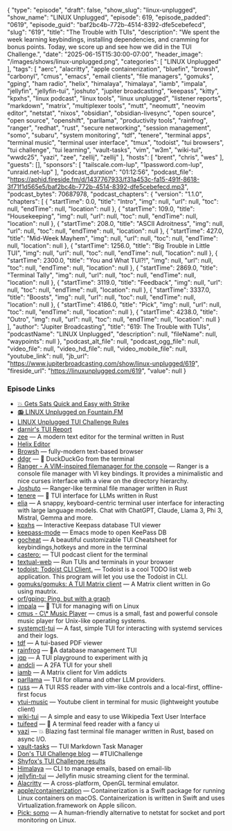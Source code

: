 {
  "type": "episode",
  "draft": false,
  "show_slug": "linux-unplugged",
  "show_name": "LINUX Unplugged",
  "episode": 619,
  "episode_padded": "0619",
  "episode_guid": "baf2bc4b-772b-4514-8392-dfe5cebefecd",
  "slug": "619",
  "title": "The Trouble with TUIs",
  "description": "We spent the week learning keybindings, installing dependencies, and cramming for bonus points. Today, we score up and see how we did in the TUI Challenge.",
  "date": "2025-06-15T15:30:00-07:00",
  "header_image": "/images/shows/linux-unplugged.png",
  "categories": [
    "LINUX Unplugged"
  ],
  "tags": [
    "aerc",
    "alacritty",
    "apple containerization",
    "bluefin",
    "browsh",
    "carbonyl",
    "cmus",
    "emacs",
    "email clients",
    "file managers",
    "gomuks",
    "gping",
    "ham radio",
    "helix",
    "himalaya",
    "himalaya",
    "iamb",
    "impala",
    "jellyfin",
    "jellyfin-tui",
    "joshuto",
    "jupiter broadcasting",
    "keepass",
    "kitty",
    "kpxhs",
    "linux podcast",
    "linux tools",
    "linux unplugged",
    "listener reports",
    "markdown",
    "matrix",
    "multiplexer tools",
    "mutt",
    "neomutt",
    "neovim editor",
    "netstat",
    "nixos",
    "obsidian",
    "obsidian-livesync",
    "open source",
    "open source",
    "openshift",
    "parllama",
    "productivity tools",
    "rainfrog",
    "ranger",
    "redhat",
    "rust",
    "secure networking",
    "session management",
    "somo",
    "subaru",
    "system monitoring",
    "tdf",
    "tenere",
    "terminal apps",
    "terminal music",
    "terminal user interface",
    "tmux",
    "todoist",
    "tui browsers",
    "tui challenge",
    "tui learning",
    "vault-tasks",
    "vim",
    "w3m",
    "wiki-tui",
    "wwdc25",
    "yazi",
    "zee",
    "zellij",
    "zellij"
  ],
  "hosts": [
    "brent",
    "chris",
    "wes"
  ],
  "guests": [],
  "sponsors": [
    "tailscale.com-lup",
    "1password.com-lup",
    "unraid.net-lup"
  ],
  "podcast_duration": "01:12:56",
  "podcast_file": "https://aphid.fireside.fm/d/1437767933/f31a453c-fa15-491f-8618-3f71f1d565e5/baf2bc4b-772b-4514-8392-dfe5cebefecd.mp3",
  "podcast_bytes": 70687978,
  "podcast_chapters": {
    "version": "1.1.0",
    "chapters": [
      {
        "startTime": 0.0,
        "title": "Intro",
        "img": null,
        "url": null,
        "toc": null,
        "endTime": null,
        "location": null
      },
      {
        "startTime": 109.0,
        "title": "Housekeeping",
        "img": null,
        "url": null,
        "toc": null,
        "endTime": null,
        "location": null
      },
      {
        "startTime": 208.0,
        "title": "ASCII Adroitness",
        "img": null,
        "url": null,
        "toc": null,
        "endTime": null,
        "location": null
      },
      {
        "startTime": 427.0,
        "title": "Mid-Week Mayhem",
        "img": null,
        "url": null,
        "toc": null,
        "endTime": null,
        "location": null
      },
      {
        "startTime": 1256.0,
        "title": "Big Trouble in Little TUI",
        "img": null,
        "url": null,
        "toc": null,
        "endTime": null,
        "location": null
      },
      {
        "startTime": 2300.0,
        "title": "You and What TUI?!",
        "img": null,
        "url": null,
        "toc": null,
        "endTime": null,
        "location": null
      },
      {
        "startTime": 2869.0,
        "title": "Terminal Tally",
        "img": null,
        "url": null,
        "toc": null,
        "endTime": null,
        "location": null
      },
      {
        "startTime": 3119.0,
        "title": "Feedback",
        "img": null,
        "url": null,
        "toc": null,
        "endTime": null,
        "location": null
      },
      {
        "startTime": 3337.0,
        "title": "Boosts",
        "img": null,
        "url": null,
        "toc": null,
        "endTime": null,
        "location": null
      },
      {
        "startTime": 4186.0,
        "title": "Pick",
        "img": null,
        "url": null,
        "toc": null,
        "endTime": null,
        "location": null
      },
      {
        "startTime": 4238.0,
        "title": "Outro",
        "img": null,
        "url": null,
        "toc": null,
        "endTime": null,
        "location": null
      }
    ],
    "author": "Jupiter Broadcasting",
    "title": "619: The Trouble with TUIs",
    "podcastName": "LINUX Unplugged",
    "description": null,
    "fileName": null,
    "waypoints": null
  },
  "podcast_alt_file": null,
  "podcast_ogg_file": null,
  "video_file": null,
  "video_hd_file": null,
  "video_mobile_file": null,
  "youtube_link": null,
  "jb_url": "https://www.jupiterbroadcasting.com/show/linux-unplugged/619",
  "fireside_url": "https://linuxunplugged.com/619",
  "value": null
}


### Episode Links

* [💥 Gets Sats Quick and Easy with Strike](https://strike.me/ "💥 Gets Sats Quick and Easy with Strike")
* [📻 LINUX Unplugged on Fountain.FM](https://www.fountain.fm/show/dWiuBeqpDSM86AwXRXov "📻 LINUX Unplugged  on Fountain.FM")
* [LINUX Unplugged TUI Challenge Rules](https://github.com/JupiterBroadcasting/linux-unplugged/blob/main/challenges/TUI-Challenge.md "LINUX Unplugged TUI Challenge Rules")
* [darnir's TUI Report](https://paste.docs.lol/reader/GaugesSylphids "darnir&#x27;s TUI Report")
* [zee](https://github.com/zee-editor/zee "zee") — A modern text editor for the terminal written in Rust
* [Helix Editor](https://helix-editor.vercel.app/ "Helix Editor")
* [Browsh](https://www.brow.sh/ "Browsh") — fully-modern text-based browser
* [ddgr](https://github.com/jarun/ddgr "ddgr") — 🦆 DuckDuckGo from the terminal
* [Ranger - A VIM-inspired filemanager for the console](https://github.com/ranger/ranger "Ranger - A VIM-inspired filemanager for the console") — Ranger is a console file manager with VI key bindings. It provides a minimalistic and nice curses interface with a view on the directory hierarchy.
* [Joshuto](https://github.com/kamiyaa/joshuto "Joshuto") — Ranger-like terminal file manager written in Rust
* [tenere](https://github.com/pythops/tenere "tenere") — 🤖 TUI interface for LLMs written in Rust
* [elia](https://github.com/darrenburns/elia "elia") — A snappy, keyboard-centric terminal user interface for interacting with large language models. Chat with ChatGPT, Claude, Llama 3, Phi 3, Mistral, Gemma and more.
* [kpxhs](https://github.com/akazukin5151/kpxhs "kpxhs") — Interactive Keepass database TUI viewer
* [keepass-mode](https://github.com/ifosch/keepass-mode "keepass-mode") — Emacs mode to open KeePass DB
* [gocheat](https://github.com/Achno/gocheat "gocheat") — A beautiful customizable TUI Cheatsheet for keybindings,hotkeys and more in the terminal
* [castero:](https://github.com/xgi/castero "castero:") — TUI podcast client for the terminal
* [textual-web](https://github.com/Textualize/textual-web "textual-web") — Run TUIs and terminals in your browser
* [todoist: Todoist CLI Client.](https://github.com/sachaos/todoist "todoist: Todoist CLI Client.") — Todoist is a cool TODO list web application. This program will let you use the Todoist in CLI.
* [gomuks/gomuks: A TUI Matrix client](https://github.com/gomuks/gomuks "gomuks/gomuks: A TUI Matrix client") — A Matrix client written in Go using mautrix.
* [orf/gping: Ping, but with a graph](https://github.com/orf/gping "orf/gping: Ping, but with a graph")
* [impala](https://github.com/pythops/impala "impala") — 🛜 TUI for managing wifi on Linux
* [cmus - C\\* Music Player](https://cmus.github.io/ "cmus - C\\* Music Player") — cmus is a small, fast and powerful console music player for Unix-like operating systems.
* [systemctl-tui](https://crates.io/crates/systemctl-tui "systemctl-tui") — A fast, simple TUI for interacting with systemd services and their logs.
* [tdf](https://github.com/itsjunetime/tdf "tdf") — A tui-based PDF viewer
* [rainfrog](https://github.com/achristmascarl/rainfrog "rainfrog") — 🐸A database management TUI
* [jqp](https://github.com/noahgorstein/jqp "jqp") — A TUI playground to experiment with jq
* [andcli](https://github.com/tjblackheart/andcli "andcli") — A 2FA TUI for your shell
* [iamb](https://github.com/ulyssa/iamb "iamb") — A Matrix client for Vim addicts
* [parllama](https://terminaltrove.com/parllama/ "parllama") — TUI for ollama and other LLM providers.
* [russ](https://github.com/ckampfe/russ "russ") — A TUI RSS reader with vim-like controls and a local-first, offline-first focus
* [ytui-music](https://github.com/sudipghimire533/ytui-music "ytui-music") — Youtube client in terminal for music (lightweight youtube client)
* [wiki-tui](https://github.com/builditluc/wiki-tui "wiki-tui") — A simple and easy to use Wikipedia Text User Interface
* [tuifeed](https://github.com/veeso/tuifeed "tuifeed") — 📰 A terminal feed reader with a fancy ui
* [yazi](https://github.com/sxyazi/yazi "yazi") — 💥 Blazing fast terminal file manager written in Rust, based on async I/O.
* [vault-tasks](https://github.com/louis-thevenet/vault-tasks "vault-tasks") — TUI Markdown Task Manager
* [Don's TUI Challenge blog](https://www.duckland.org/tags/tui/ "Don&#x27;s TUI Challenge blog") — #TUIChallenge
* [Shyfox's TUI Challenge results](https://github.com/Prometheus7435/challenges/blob/main/tui-challenge.org "Shyfox&#x27;s TUI Challenge results")
* [Himalaya](https://github.com/pimalaya/himalaya "Himalaya") — CLI to manage emails, based on email-lib
* [jellyfin-tui](https://github.com/dhonus/jellyfin-tui "jellyfin-tui") — Jellyfin music streaming client for the terminal.
* [Alacritty](https://github.com/alacritty/alacritty "Alacritty") — A cross-platform, OpenGL terminal emulator.
* [apple/containerization](https://github.com/apple/containerization "apple/containerization") — Containerization is a Swift package for running Linux containers on macOS. Containerization is written in Swift and uses Virtualization.framework on Apple silicon.
* [Pick: somo](https://github.com/theopfr/somo "Pick: somo") — A human-friendly alternative to netstat for socket and port monitoring on Linux.
